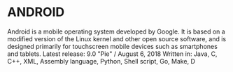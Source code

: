 # ANDROID
Android is a mobile operating system developed by Google. It is based on a modified version of the Linux kernel and other open source software, and is designed primarily for touchscreen mobile devices such as smartphones and tablets.
Latest release: 9.0 "Pie" / August 6, 2018
Written in: Java, C, C++, XML, Assembly language, Python, Shell script, Go, Make, D
